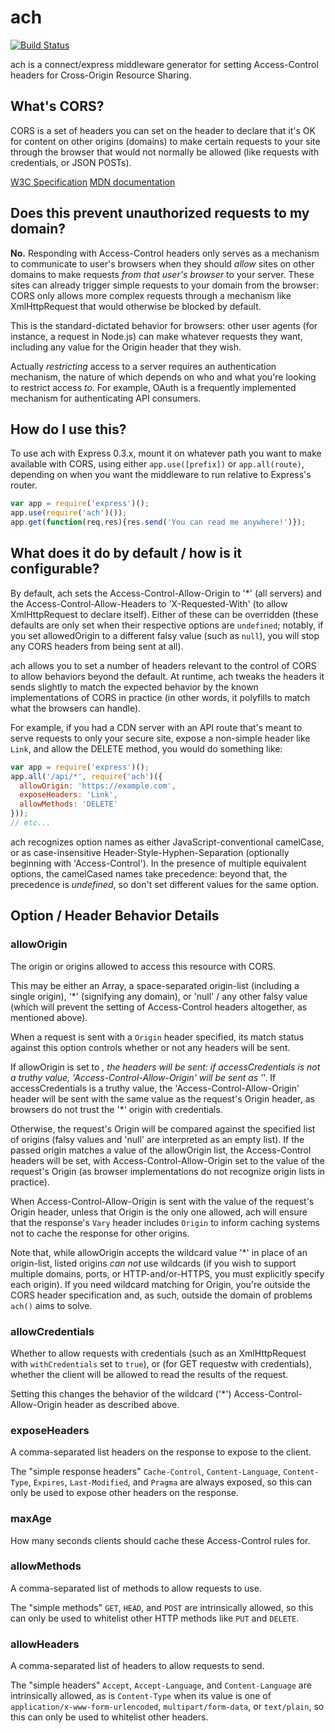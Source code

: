 # ach

[![Build Status](https://travis-ci.org/stuartpb/ach.png?branch=master)](https://travis-ci.org/stuartpb/ach)

ach is a connect/express middleware generator for setting Access-Control
headers for Cross-Origin Resource Sharing.

## What's CORS?

CORS is a set of headers you can set on the header to declare that it's OK for
content on other origins (domains) to make certain requests to your site
through the browser that would not normally be allowed (like requests with
credentials, or JSON POSTs).

[W3C Specification][Spec] [MDN documentation][MDN]

[Spec]: http://www.w3.org/TR/cors/
[MDN]: https://developer.mozilla.org/en-US/docs/HTTP/Access_control_CORS

## Does this prevent unauthorized requests to my domain?

**No.** Responding with Access-Control headers only serves as a mechanism to
communicate to user's browsers when they should *allow* sites on other domains
to make requests *from that user's browser* to your server. These sites can
already trigger simple requests to your domain from the browser: CORS only
allows more complex requests through a mechanism like XmlHttpRequest that would
otherwise be blocked by default.

This is the standard-dictated behavior for browsers: other user agents (for
instance, a request in Node.js) can make whatever requests they want, including
any value for the Origin header that they wish.

Actually *restricting* access to a server requires an authentication mechanism,
the nature of which depends on who and what you're looking to restrict access
*to*. For example, OAuth is a frequently implemented mechanism for
authenticating API consumers.

## How do I use this?

To use ach with Express 0.3.x, mount it on whatever path you want to make
available with CORS, using either `app.use([prefix])` or `app.all(route)`,
depending on when you want the middleware to run relative to Express's router.

```js
var app = require('express')();
app.use(require('ach')());
app.get(function(req,res){res.send('You can read me anywhere!')});
```

## What does it do by default / how is it configurable?

By default, ach sets the Access-Control-Allow-Origin to '*' (all servers) and
the Access-Control-Allow-Headers to 'X-Requested-With' (to allow XmlHttpRequest
to declare itself). Either of these can be overridden (these defaults are only
set when their respective options are `undefined`; notably, if you set
allowedOrigin to a different falsy value (such as `null`), you will stop any
CORS headers from being sent at all).

ach allows you to set a number of headers relevant to the control of CORS to
allow behaviors beyond the default. At runtime, ach tweaks the headers it sends
slightly to match the expected behavior by the known implementations of CORS
in practice (in other words, it polyfills to match what the browsers can
handle).

For example, if you had a CDN server with an API route that's meant to serve
requests to only your secure site, expose a non-simple header like `Link`,
and allow the DELETE method, you would do something like:

```js
var app = require('express')();
app.all('/api/*', require('ach')({
  allowOrigin: 'https://example.com',
  exposeHeaders: 'Link',
  allowMethods: 'DELETE'
}));
// etc...
```

ach recognizes option names as either JavaScript-conventional camelCase,
or as case-insensitive Header-Style-Hyphen-Separation (optionally beginning
with 'Access-Control'). In the presence of multiple equivalent options,
the camelCased names take precedence: beyond that, the precedence is
*undefined*, so don't set different values for the same option.

## Option / Header Behavior Details

### allowOrigin

The origin or origins allowed to access this resource with CORS.

This may be either an Array, a space-separated origin-list (including a single
origin), '*' (signifying any domain), or 'null' / any other falsy value (which
will prevent the setting of Access-Control headers altogether, as mentioned
above).

When a request is sent with a `Origin` header specified, its match status
against this option controls whether or not any headers will be sent.

If allowOrigin is set to *, the headers will be sent: if accessCredentials is
not a truthy value, 'Access-Control-Allow-Origin' will be sent as '*'. If
accessCredentials is a truthy value, the 'Access-Control-Allow-Origin' header
will be sent with the same value as the request's Origin header, as browsers
do not trust the '*' origin with credentials.

Otherwise, the request's Origin will be compared against the specified list of
origins (falsy values and 'null' are interpreted as an empty list). If the
passed origin matches a value of the allowOrigin list, the Access-Control
headers will be set, with Access-Control-Allow-Origin set to the value of the
request's Origin (as browser implementations do not recognize origin lists in
practice).

When Access-Control-Allow-Origin is sent with the value of the request's Origin
header, unless that Origin is the only one allowed, ach will ensure that the
response's `Vary` header includes `Origin` to inform caching systems not to
cache the response for other origins.

Note that, while allowOrigin accepts the wildcard value '*' in place of an
origin-list, listed origins *can not* use wildcards (if you wish to support
multiple domains, ports, or HTTP-and/or-HTTPS, you must explicitly specify each
origin). If you need wildcard matching for Origin, you're outside the CORS
header specification and, as such, outside the domain of problems `ach()` aims
to solve.

### allowCredentials

Whether to allow requests with credentials (such as an XmlHttpRequest with
`withCredentials` set to `true`), or (for GET requestw with credentials),
whether the client will be allowed to read the results of the request.

Setting this changes the behavior of the wildcard ('*')
Access-Control-Allow-Origin header as described above.

### exposeHeaders

A comma-separated list headers on the response to expose to the client.

The "simple response headers" `Cache-Control`, `Content-Language`,
`Content-Type`, `Expires`, `Last-Modified`, and `Pragma` are always exposed, so
this can only be used to expose other headers on the response.

### maxAge

How many seconds clients should cache these Access-Control rules for.

### allowMethods

A comma-separated list of methods to allow requests to use.

The "simple methods" `GET`, `HEAD`, and `POST` are intrinsically allowed, so
this can only be used to whitelist other HTTP methods like `PUT` and `DELETE`.

### allowHeaders

A comma-separated list of headers to allow requests to send.

The "simple headers" `Accept`, `Accept-Language`, and `Content-Language` are
intrinsically allowed, as is `Content-Type` when its value is one of
`application/x-www-form-urlencoded`, `multipart/form-data`, or `text/plain`,
so this can only be used to whitelist other headers.
